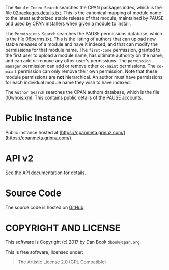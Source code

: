 The `Module Index Search` searches the CPAN packages index, which is the file
[02packages.details.txt](https://www.cpan.org/modules/02packages.details.txt).
This is the canonical mapping of module name to the latest authorized stable
release of that module, maintained by PAUSE and used by CPAN installers when
given a module to install.

The `Permissions Search` searches the PAUSE permissions database, which is the
file [06perms.txt](https://www.cpan.org/modules/06perms.txt). This is the
listing of authors that can upload new stable releases of a module and have it
indexed, and that can modify the permissions for that module name. The
`first-come` permission, granted to the first user to upload a module name,
has ultimate authority on the name, and can add or remove any other user's
permissions. The `permission manager` permission can add or remove other
`co-maint` permissions. The `co-maint` permission can only remove their own
permission. Note that these module permissions are **not** hierarchical. An
author must have permissions for each individual module name they wish to have
indexed.

The `Author Search` searches the CPAN authors database, which is the file
[00whois.xml](https://www.cpan.org/authors/00whois.xml). This contains
public details of the PAUSE accounts.

# Public Instance

Public instance hosted at [https://cpanmeta.grinnz.com/](https://cpanmeta.grinnz.com/).

# API v2

See the [API documentation](api.html) for details.

# Source Code

The source code is hosted on [GitHub](https://github.com/Grinnz/cpan-meta-browser).

# COPYRIGHT AND LICENSE

This software is Copyright (c) 2017 by Dan Book `dbook@cpan.org`.

This is free software, licensed under:

> The Artistic License 2.0 (GPL Compatible)
